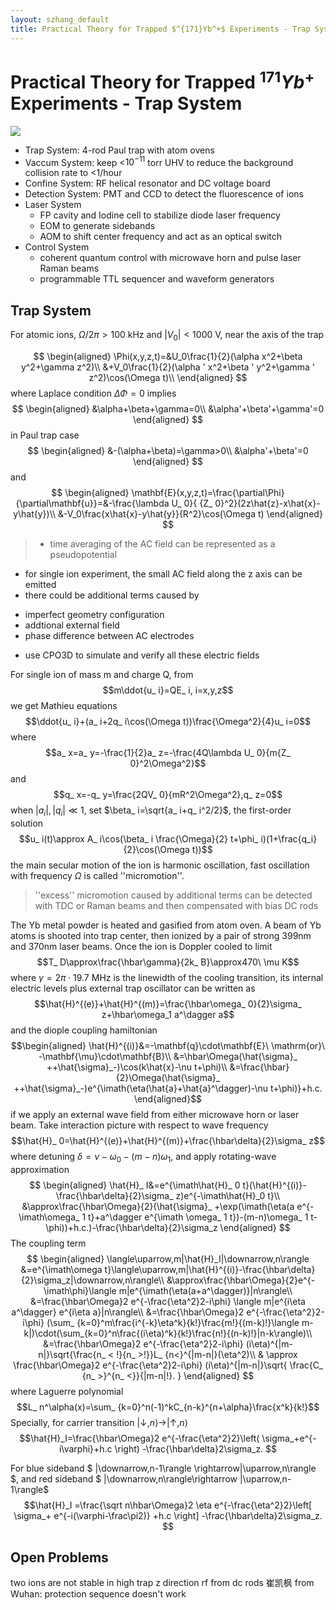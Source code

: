 ```yaml
---
layout: szhang_default 
title: Practical Theory for Trapped $^{171}Yb^+$ Experiments - Trap System
---
```


# Practical Theory for Trapped $^{171}Yb^+$ Experiments - Trap System

![](http://127.0.0.1:8912/api/file/getImage?fileId=56096e3acec62e6fae000001)

- Trap System: 4-rod Paul trap with atom ovens
- Vaccum System: keep <$10^{-11}$ torr UHV to reduce the background collision rate to <1/hour
- Confine System: RF helical resonator and DC voltage board
- Detection System: PMT and CCD to detect the fluorescence of ions
- Laser System
  * FP cavity and Iodine cell to stabilize diode laser frequency
  * EOM to generate sidebands
  * AOM to shift center frequency and act as an optical switch
- Control System
  * coherent quantum control with microwave horn and pulse laser Raman beams
  * programmable TTL sequencer and waveform generators


## Trap System

For atomic ions, $\Omega/2\pi>100$ kHz and $|V_0|<1000$ V, near the axis of the trap

$$
\begin{aligned}
\Phi(x,y,z,t)=&U_0\frac{1}{2}(\alpha x^2+\beta y^2+\gamma z^2)\\
&+V_0\frac{1}{2}(\alpha ' x^2+\beta ' y^2+\gamma ' z^2)\cos(\Omega t)\\
\end{aligned}
$$
where Laplace condition $\Delta\Phi=0$ implies $$
\begin{aligned}
&\alpha+\beta+\gamma=0\\
&\alpha'+\beta'+\gamma'=0
\end{aligned}
$$
in Paul trap case $$
\begin{aligned}
&-(\alpha+\beta)=\gamma>0\\
&\alpha'+\beta'=0
\end{aligned}
$$ and $$
\begin{aligned}
\mathbf{E}(x,y,z,t)=\frac{\partial\Phi}{\partial\mathbf{u}}=&-\frac{\lambda U_ 0}{ {Z_ 0}^2}(2z\hat{z}-x\hat{x}-y\hat{y})\\
&-V_0\frac{x\hat{x}-y\hat{y}}{R^2}\cos(\Omega t)
\end{aligned}
$$
> - time averaging of the AC field can be represented as a pseudopotential
- for single ion experiment, the small AC field along the z axis can be emitted
- there could be additional terms caused by
 * imperfect geometry configuration
 * addtional external field
 * phase difference between AC electrodes
- use CPO3D to simulate and verify all these electric fields

For single ion of mass m and charge Q, from $$m\ddot{u_ i}=QE_ i, i=x,y,z$$ we get Mathieu equations $$\ddot{u_ i}+(a_ i+2q_ i\cos(\Omega t))\frac{\Omega^2}{4}u_ i=0$$ where $$a_ x=a_ y=-\frac{1}{2}a_ z=-\frac{4Q\lambda U_ 0}{m{Z_ 0}^2\Omega^2}$$ and $$q_ x=-q_ y=\frac{2QV_ 0}{mR^2\Omega^2},q_ z=0$$ when $|a_ i|,|q_ i|\ll 1$, set $\beta_ i=\sqrt{a_ i+q_ i^2/2}$, the first-order solution $$u_ i(t)\approx A_ i\cos(\beta_ i \frac{\Omega}{2} t+\phi_ i)(1+\frac{q_i}{2}\cos(\Omega t))$$ the main secular motion of the ion is harmonic oscillation,  fast oscillation with frequency $\Omega$ is called ''micromotion''.
> ''excess'' micromotion caused by additional terms can be detected with TDC or Raman beams and then compensated with bias DC rods

The Yb metal powder is heated and gasified from atom oven. A beam of Yb atoms is shooted into trap center, then ionized by a pair of strong 399nm and 370nm laser beams. Once the ion is Doppler cooled to limit $$T_ D\approx\frac{\hbar\gamma}{2k_ B}\approx470\ \mu K$$ where $\gamma=2\pi\cdot 19.7$ MHz is the linewidth of the cooling transition, its internal electric levels plus external trap oscillator can be written as $$\hat{H}^{(e)}+\hat{H}^{(m)}=\frac{\hbar\omega_ 0}{2}\sigma_ z+\hbar\omega_1 a^\dagger a$$ and the diople coupling hamiltonian $$\begin{aligned}
\hat{H}^{(i)}&=-\mathbf{q}\cdot\mathbf{E}\ \mathrm{or}\ -\mathbf{\mu}\cdot\mathbf{B}\\
&=\hbar\Omega(\hat{\sigma}_ ++\hat{\sigma}_-)\cos(k\hat{x}-\nu t+\phi)\\
&=\frac{\hbar}{2}\Omega(\hat{\sigma}_ ++\hat{\sigma}_-)e^{\imath(\eta(\hat{a}+\hat{a}^\dagger)-\nu t+\phi)}+h.c.
\end{aligned}$$ if we apply an external wave field from either microwave horn or laser beam. Take interaction picture with respect to wave frequency $$\hat{H}_ 0=\hat{H}^{(e)}+\hat{H}^{(m)}+\frac{\hbar\delta}{2}\sigma_ z$$ where detuning $\delta=\nu-\omega_ 0-(m-n)\omega_1$, and apply rotating-wave approximation $$
\begin{aligned}
\hat{H}_ I&=e^{\imath\hat{H}_ 0 t}(\hat{H}^{(i)}-\frac{\hbar\delta}{2}\sigma_ z)e^{-\imath\hat{H}_0 t}\\
&\approx\frac{\hbar\Omega}{2}(\hat{\sigma}_ +\exp(\imath(\eta(a e^{-\imath\omega_ 1 t}+a^\dagger e^{\imath \omega_ 1 t})-(m-n)\omega_ 1 t-\phi))+h.c.)-\frac{\hbar\delta}{2}\sigma_z
\end{aligned}
$$ The coupling term $$
\begin{aligned}
\langle\uparrow,m|\hat{H}_I|\downarrow,n\rangle
&=e^{\imath\omega t}\langle\uparrow,m|\hat{H}^{(i)}-\frac{\hbar\delta}{2}\sigma_z|\downarrow,n\rangle\\
&\approx\frac{\hbar\Omega}{2}e^{-\imath\phi}\langle m|e^{\imath(\eta(a+a^\dagger)}|n\rangle\\
  &=\frac{\hbar\Omega}2
    e^{-\frac{\eta^2}2-i\phi}
    \langle m|e^{i\eta a^\dagger}
    e^{i\eta a}|n\rangle\\
&=\frac{\hbar\Omega}2
    e^{-\frac{\eta^2}2-i\phi}
    (\sum_ {k=0}^m\frac{i^{-k}\eta^k}{k!}\frac{m!}{(m-k)!}\langle m-k|)\cdot(\sum_{k=0}^n\frac{(i\eta)^k}{k!}\frac{n!}{(n-k)!}|n-k\rangle)\\
&=\frac{\hbar\Omega}2 e^{-\frac{\eta^2}2-i\phi} (i\eta)^{|m-n|}\sqrt{\frac{n_ < !}{n_ >!}}L_ {n<}^{|m-n|}(\eta^2)\\ 
  & \approx \frac{\hbar\Omega}2
    e^{-\frac{\eta^2}2-i\phi}
    (i\eta)^{|m-n|}\sqrt{
      \frac{C_ {n_ >}^{n_ <}}{|m-n|!}.
    }
\end{aligned}
$$ where Laguerre polynomial $$L_ n^\alpha(x)=\sum_ {k=0}^n(-1)^kC_{n-k}^{n+\alpha}\frac{x^k}{k!}$$ 
Specially, for carrier transition $|\downarrow,n\rangle
    \rightarrow|\uparrow,n\rangle$
  $$\hat{H}_I=\frac{\hbar\Omega}2
    e^{-\frac{\eta^2}2}\left(
      \sigma_+e^{-i\varphi}+h.c
    \right)
   -\frac{\hbar\delta}2\sigma_z.
  $$

  For blue sideband $
    |\downarrow,n-1\rangle
    \rightarrow|\uparrow,n\rangle
  $, and red sideband $
    |\downarrow,n\rangle\rightarrow
    |\uparrow,n-1\rangle$
  $$\hat{H}_I
   =\frac{\sqrt n\hbar\Omega}2
    \eta e^{-\frac{\eta^2}2}\left[
      \sigma_+
      e^{-i(\varphi-\frac\pi2)}
     +h.c
    \right]
   -\frac{\hbar\delta}2\sigma_z.
  $$

## Open Problems
two ions are not stable in high trap
z direction rf from dc rods
崔凯枫 from Wuhan: protection sequence doesn't work